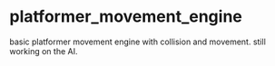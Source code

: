 # platformer_movement_engine
basic platformer movement engine with collision and movement. still working on the AI.

